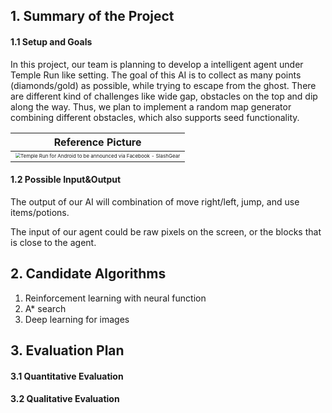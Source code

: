 ## 1. Summary of the Project 

#### 1.1 Setup and Goals

In this project, our team is planning to develop a intelligent agent under Temple Run like setting. The goal of this AI is to collect as many points (diamonds/gold) as possible, while trying to escape from the ghost. There are different kind of challenges like wide gap, obstacles on the top and dip along the way. Thus, we plan to implement a random map generator combining different obstacles, which also supports seed functionality.

| <div align="center">Reference Picture</div>                  |
| ------------------------------------------------------------ |
| <div align="center"><img src="https://cdn.slashgear.com/wp-content/uploads/2012/02/TempleRun-screens.jpeg" alt="Temple Run for Android to be announced via Facebook - SlashGear" style="zoom: 50%;" /></div> |

#### 1.2 Possible Input&Output

The output of our AI will combination of move right/left, jump, and use items/potions.

The input of our agent could be raw pixels on the screen, or the blocks that is close to the agent.

## 2. Candidate Algorithms

1. Reinforcement learning with neural function
2. A* search
3. Deep learning for images

## 3. Evaluation Plan

#### 3.1 Quantitative Evaluation

#### 3.2 Qualitative Evaluation